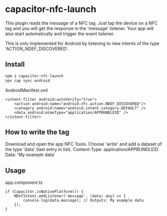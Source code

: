 # capacitor-nfc-launch

This plugin reads the message of a NFC tag. Just tap the device on a NFC tag and you will get the response in the 'message' listener. Your app will also start automatically and trigger the event listener.

This is only implemented for Android by listening to new intents of the type 'ACTION_NDEF_DISCOVERED'.

## Install

```bash
npm i capacitor-nfc-launch
npx cap sync android
```

AndroidManifest.xml

```
<intent-filter android:autoVerify="true">
    <action android:name="android.nfc.action.NDEF_DISCOVERED"/>
    <category android:name="android.intent.category.DEFAULT" />
    <data android:mimeType="application/APPBUNDLEID" />
</intent-filter>
```

## How to write the tag

Download and open the app NFC Tools. Choose 'write' and add a dataset of the type 'data' (last entry in list).
Content-Type: application/APPBUNDLEID
Data: 'My example data'

## Usage

app.component.ts

```
if (Capacitor.isNativePlatform()) {
    NDefIntent.addListener('message', (data: any) => {
        console.log(data.message); // Outputs: My example data
    });
}
```

